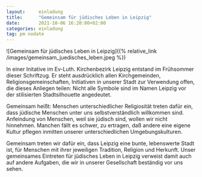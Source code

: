 ```yaml
---
layout:     einladung
title:      "Gemeinsam für jüdisches Leben in Leipzig"
date:       2021-10-06 16:20:00+02:00
categories: einladung
tag: pm nodate
---
```


![Gemeinsam für jüdisches Leben in Leipzig]({% relative_link /images/gemeinsam_juedisches_leben.jpeg %})

In einer Initative im Ev-Luth. Kirchenbezirk Leipzig entstand im Frühsommer dieser Schriftzug.
Er steht ausdrücklich allen Kirchgemeinden, Religionsgemeinschaften, Initiativen in unserer Stadt zur Verwendung offen, die dieses Anliegen teilen:
Nicht alle Symbole sind im Namen Leipzig vor der stilisierten Stadtsilhouette angedeutet.

Gemeinsam heißt: Menschen unterschiedlicher Religiosität treten dafür ein, dass jüdische Menschen unter uns selbstverständlich willkommen sind.
Anfeindung von Menschen, weil sie jüdisch sind, wollen wir nicht hinnehmen.
Manchen fällt es schwer, zu ertragen, daß andere eine eigene Kultur pflegen inmitten unserer unterschiedlichen Umgebungskulturen.

Gemeinsam treten wir dafür ein, dass Leipzig eine bunte, lebenswerte Stadt ist, für Menschen mit ihrer jeweiligen Tradition, Religion und Herkunft.
Unser gemeinsames Eintreten für jüdisches Leben in Leipzig verweist damit auch auf andere Aufgaben, die wir in unserer Gesellschaft beständig vor uns sehen.
